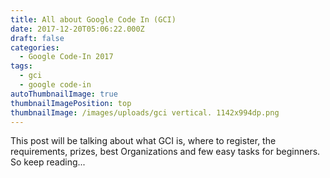 ```yaml
---
title: All about Google Code In (GCI)
date: 2017-12-20T05:06:22.000Z
draft: false
categories:
  - Google Code-In 2017
tags:
  - gci
  - google code-in
autoThumbnailImage: true
thumbnailImagePosition: top
thumbnailImage: /images/uploads/gci vertical. 1142x994dp.png
---
```

This post will be talking about what GCI is, where to register, the requirements, prizes, best Organizations and few easy tasks for beginners. So keep reading...
